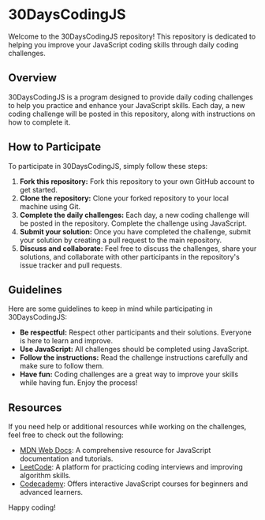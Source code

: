 # 30DaysCodingJS

Welcome to the 30DaysCodingJS repository! This repository is dedicated to helping you improve your JavaScript coding skills through daily coding challenges.

## Overview

30DaysCodingJS is a program designed to provide daily coding challenges to help you practice and enhance your JavaScript skills. Each day, a new coding challenge will be posted in this repository, along with instructions on how to complete it.

## How to Participate

To participate in 30DaysCodingJS, simply follow these steps:

1. **Fork this repository:** Fork this repository to your own GitHub account to get started.
2. **Clone the repository:** Clone your forked repository to your local machine using Git.
3. **Complete the daily challenges:** Each day, a new coding challenge will be posted in the repository. Complete the challenge using JavaScript.
4. **Submit your solution:** Once you have completed the challenge, submit your solution by creating a pull request to the main repository.
5. **Discuss and collaborate:** Feel free to discuss the challenges, share your solutions, and collaborate with other participants in the repository's issue tracker and pull requests.

## Guidelines

Here are some guidelines to keep in mind while participating in 30DaysCodingJS:

- **Be respectful:** Respect other participants and their solutions. Everyone is here to learn and improve.
- **Use JavaScript:** All challenges should be completed using JavaScript.
- **Follow the instructions:** Read the challenge instructions carefully and make sure to follow them.
- **Have fun:** Coding challenges are a great way to improve your skills while having fun. Enjoy the process!

## Resources

If you need help or additional resources while working on the challenges, feel free to check out the following:

- [MDN Web Docs](https://developer.mozilla.org/en-US/docs/Web/JavaScript): A comprehensive resource for JavaScript documentation and tutorials.
- [LeetCode](https://leetcode.com/): A platform for practicing coding interviews and improving algorithm skills.
- [Codecademy](https://www.codecademy.com/learn/introduction-to-javascript): Offers interactive JavaScript courses for beginners and advanced learners.



Happy coding!
